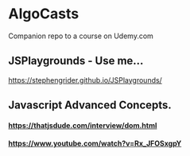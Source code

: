 # AlgoCasts

Companion repo to a course on Udemy.com

## JSPlaygrounds - Use me...
https://stephengrider.github.io/JSPlaygrounds/

## Javascript Advanced Concepts.
#### https://thatjsdude.com/interview/dom.html

#### https://www.youtube.com/watch?v=Rx_JFOSxgpY